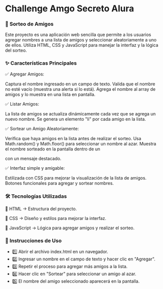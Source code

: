 # Challenge Amgo Secreto Alura

### 📌 Sorteo de Amigos
Este proyecto es una aplicación web sencilla que permite a los usuarios agregar nombres a una lista de amigos y seleccionar aleatoriamente a uno de ellos. Utiliza HTML, CSS y JavaScript para manejar la interfaz y la lógica del sorteo.

### ✨ Características Principales

✅ Agregar Amigos:

Captura el nombre ingresado en un campo de texto.
Valida que el nombre no esté vacío (muestra una alerta si lo está).
Agrega el nombre al array de amigos y lo muestra en una lista en pantalla.

✅ Listar Amigos:

La lista de amigos se actualiza dinámicamente cada vez que se agrega un nuevo nombre.
Se genera un elemento "li" por cada amigo en la lista.

✅ Sortear un Amigo Aleatoriamente:

Verifica que haya amigos en la lista antes de realizar el sorteo.
Usa Math.random() y Math.floor() para seleccionar un nombre al azar.
Muestra el nombre sorteado en la pantalla dentro de un <p> con un mensaje destacado.

✅ Interfaz simple y amigable:

Estilizada con CSS para mejorar la visualización de la lista de amigos.
Botones funcionales para agregar y sortear nombres.
### 🛠 Tecnologías Utilizadas

🔹 HTML → Estructura del proyecto.

🔹 CSS → Diseño y estilos para mejorar la interfaz.

🔹 JavaScript → Lógica para agregar amigos y realizar el sorteo.

### 📌 Instrucciones de Uso
- 1️⃣ Abrir el archivo index.html en un navegador.
- 2️⃣ Ingresar un nombre en el campo de texto y hacer clic en "Agregar".
- 3️⃣ Repetir el proceso para agregar más amigos a la lista.
- 4️⃣ Hacer clic en "Sortear" para seleccionar un amigo al azar.
- 5️⃣ El nombre del amigo seleccionado aparecerá en la pantalla.
